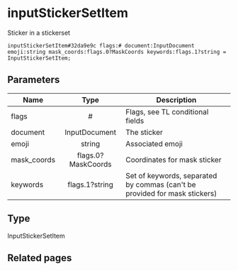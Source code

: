 # inputStickerSetItem
Sticker in a stickerset

```
inputStickerSetItem#32da9e9c flags:# document:InputDocument emoji:string mask_coords:flags.0?MaskCoords keywords:flags.1?string = InputStickerSetItem;
```

## Parameters
| Name | Type | Description |
| ---- | :----: | ----------- |
| flags | # | Flags, see TL conditional fields |
| document | InputDocument | The sticker |
| emoji | string | Associated emoji |
| mask_coords | flags.0?MaskCoords | Coordinates for mask sticker |
| keywords | flags.1?string | Set of keywords, separated by commas (can't be provided for mask stickers) |


## Type
InputStickerSetItem

## Related pages
